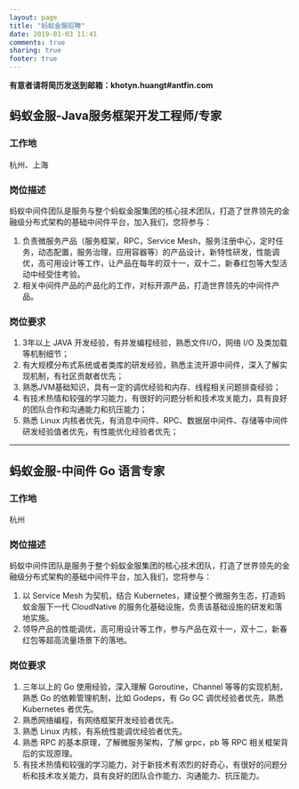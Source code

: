 ```yaml
---
layout: page
title: "蚂蚁金服招聘"
date: 2019-01-03 11:41
comments: true
sharing: true
footer: true
---
```


**有意者请将简历发送到邮箱：khotyn.huangt#antfin.com**

## 蚂蚁金服-Java服务框架开发工程师/专家

### 工作地

杭州、上海

### 岗位描述

蚂蚁中间件团队是服务与整个蚂蚁金服集团的核心技术团队，打造了世界领先的金融级分布式架构的基础中间件平台，加入我们，您将参与：

1. 负责微服务产品（服务框架，RPC，Service Mesh，服务注册中心，定时任务，动态配置，服务治理，应用容器等）的产品设计，新特性研发，性能调优，高可用设计等工作，让产品在每年的双十一，双十二，新春红包等大型活动中经受住考验。
2. 相关中间件产品的产品化的工作，对标开源产品，打造世界领先的中间件产品。

### 岗位要求

1. 3年以上 JAVA 开发经验，有并发编程经验，熟悉文件I/O，网络 I/O 及类加载等机制细节；
2. 有大规模分布式系统或者类库的研发经验，熟悉主流开源中间件，深入了解实现机制，有社区贡献者优先；
3. 熟悉JVM基础知识，具有一定的调优经验和内存、线程相关问题排查经验；
4. 有技术热情和较强的学习能力，有很好的问题分析和技术攻关能力，具有良好的团队合作和沟通能力和抗压能力；
5. 熟悉 Linux 内核者优先，有消息中间件、RPC、数据层中间件、存储等中间件研发经验值者优先，有性能优化经验者优先；

---

## 蚂蚁金服-中间件 Go 语言专家

### 工作地

杭州

### 岗位描述

蚂蚁中间件团队是服务于整个蚂蚁金服集团的核心技术团队，打造了世界领先的金融级分布式架构的基础中间件平台，加入我们，您将参与：

1. 以 Service Mesh 为契机，结合 Kubernetes，建设整个微服务生态，打造蚂蚁金服下一代 CloudNative 的服务化基础设施，负责该基础设施的研发和落地实施。
2. 领导产品的性能调优，高可用设计等工作，参与产品在双十一，双十二，新春红包等超高流量场景下的落地。

### 岗位要求
1. 三年以上的 Go 使用经验，深入理解 Goroutine，Channel 等等的实现机制，熟悉 Go 的依赖管理机制，比如 Godeps，有 Go GC 调优经验者优先，熟悉 Kubernetes 者优先。
2. 熟悉网络编程，有网络框架开发经验者优先。
3. 熟悉 Linux 内核，有系统性能调优经验者优先。
4. 熟悉 RPC 的基本原理，了解微服务架构，了解 grpc，pb 等 RPC 相关框架背后的实现原理。
5. 有技术热情和较强的学习能力，对于新技术有浓烈的好奇心，有很好的问题分析和技术攻关能力，具有良好的团队合作能力、沟通能力、抗压能力。
